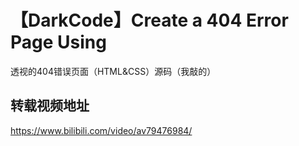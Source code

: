 # 【DarkCode】Create a 404 Error Page Using
透视的404错误页面（HTML&amp;CSS）源码（我敲的）
##  转载视频地址
https://www.bilibili.com/video/av79476984/
